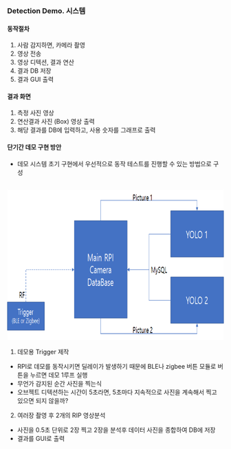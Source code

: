 ### Detection Demo. 시스템

#### 동작절차
1. 사람 감지하면, 카메라 촬영
2. 영상 전송
3. 영상 디텍션, 결과 연산
4. 결과 DB 저장
5. 결과 GUI 출력

#### 결과 화면
1. 측정 사진 영상
2. 연산결과 사진 (Box) 영상 출력
4. 해당 결과를 DB에 입력하고, 사용 숫자를 그래프로 출력

#### 단기간 데모 구현 방안 
- 데모 시스템 초기 구현에서 우선적으로 동작 테스트를 진행할 수 있는 방법으로 구성 

&nbsp; <img width="" height="350" src="./images/Demo.png"></img><br>

1. 데모용 Trigger 제작
- RPI로 데모를 동작시키면 딜레이가 발생하기 때문에 BLE나 zigbee 버튼 모듈로 버튼을 누르면 데모 1루프 실행
- 무언가 감지된 순간 사진을 찍는식 
- 오브젝트 디텍션하는 시간이 5초라면, 5초마다 지속적으로 사진을 계속해서 찍고 있으면 되지 않을까?

2. 여러장 촬영 후  2개의 RIP 영상분석
- 사진을 0.5초 단위로 2장 찍고 2장을 분석후 데이터 사진을 종합하여 DB에 저장
- 결과를 GUI로 출력
